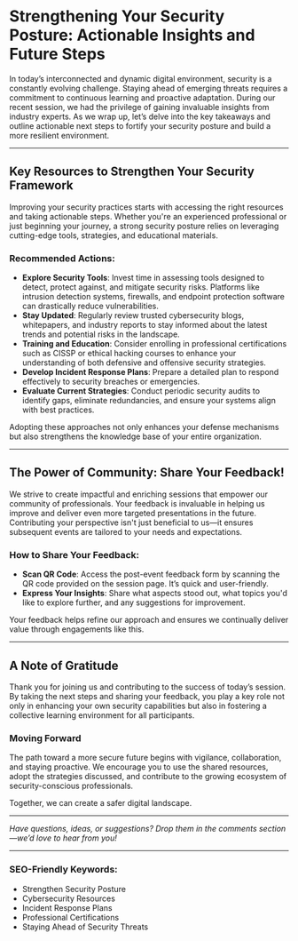 # Strengthening Your Security Posture: Actionable Insights and Future Steps

In today’s interconnected and dynamic digital environment, security is a constantly evolving challenge. Staying ahead of emerging threats requires a commitment to continuous learning and proactive adaptation. During our recent session, we had the privilege of gaining invaluable insights from industry experts. As we wrap up, let’s delve into the key takeaways and outline actionable next steps to fortify your security posture and build a more resilient environment.

---

## Key Resources to Strengthen Your Security Framework

Improving your security practices starts with accessing the right resources and taking actionable steps. Whether you're an experienced professional or just beginning your journey, a strong security posture relies on leveraging cutting-edge tools, strategies, and educational materials.

### Recommended Actions:
- **Explore Security Tools**: Invest time in assessing tools designed to detect, protect against, and mitigate security risks. Platforms like intrusion detection systems, firewalls, and endpoint protection software can drastically reduce vulnerabilities.
- **Stay Updated**: Regularly review trusted cybersecurity blogs, whitepapers, and industry reports to stay informed about the latest trends and potential risks in the landscape.
- **Training and Education**: Consider enrolling in professional certifications such as CISSP or ethical hacking courses to enhance your understanding of both defensive and offensive security strategies.
- **Develop Incident Response Plans**: Prepare a detailed plan to respond effectively to security breaches or emergencies.
- **Evaluate Current Strategies**: Conduct periodic security audits to identify gaps, eliminate redundancies, and ensure your systems align with best practices.

Adopting these approaches not only enhances your defense mechanisms but also strengthens the knowledge base of your entire organization.

---

## The Power of Community: Share Your Feedback!

We strive to create impactful and enriching sessions that empower our community of professionals. Your feedback is invaluable in helping us improve and deliver even more targeted presentations in the future. Contributing your perspective isn't just beneficial to us—it ensures subsequent events are tailored to your needs and expectations.

### How to Share Your Feedback:
- **Scan QR Code**: Access the post-event feedback form by scanning the QR code provided on the session page. It’s quick and user-friendly.
- **Express Your Insights**: Share what aspects stood out, what topics you'd like to explore further, and any suggestions for improvement.

Your feedback helps refine our approach and ensures we continually deliver value through engagements like this.

---

## A Note of Gratitude

Thank you for joining us and contributing to the success of today’s session. By taking the next steps and sharing your feedback, you play a key role not only in enhancing your own security capabilities but also in fostering a collective learning environment for all participants.

### Moving Forward
The path toward a more secure future begins with vigilance, collaboration, and staying proactive. We encourage you to use the shared resources, adopt the strategies discussed, and contribute to the growing ecosystem of security-conscious professionals.

Together, we can create a safer digital landscape.

---

*Have questions, ideas, or suggestions? Drop them in the comments section—we’d love to hear from you!*

--- 

### SEO-Friendly Keywords:
- Strengthen Security Posture
- Cybersecurity Resources
- Incident Response Plans
- Professional Certifications
- Staying Ahead of Security Threats